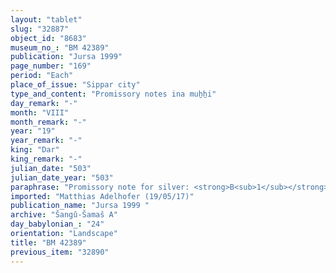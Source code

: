 ```yaml
---
layout: "tablet"
slug: "32887"
object_id: "8683"
museum_no_: "BM 42389"
publication: "Jursa 1999"
page_number: "169"
period: "Each"
place_of_issue: "Sippar city"
type_and_content: "Promissory notes ina muẖẖi"
day_remark: "-"
month: "VIII"
month_remark: "-"
year: "19"
year_remark: "-"
king: "Dar"
king_remark: "-"
julian_date: "503"
julian_date_year: "503"
paraphrase: "Promissory note for silver: <strong>B<sub>1</sub></strong>&nbsp;and <strong><sup>f</sup>B<sub>2</sub></strong> owe <strong>A</strong> 33 &frac12; shekels of stamped silver for trading (<em>&scaron;a nadāni u mahāri</em>). They are to pay this sum in Ayyār (II) plus interest. Standard clauses excluding earlier promissory notes, stating the responsibility of one for the other and the obligation of payment of whoever is available follow. 6 witnesses and the scribe: Ea-udammiq/Iqī&scaron;a-Marduk//&Scaron;ang&ucirc;-&Scaron;ama&scaron;.<br /> &nbsp;<br /> <strong>A</strong>&nbsp;= Guzānu/nab&ucirc;-&scaron;umu-ukīn//&Scaron;a-nā&scaron;i&scaron;u; <strong>B<sub>1</sub></strong>&nbsp;= Nidintu-Marduk/&Scaron;ama&scaron;-&scaron;umu-lī&scaron;ir//Ileˀˀi-Marduk; <strong><sup>f</sup>B<sub>2</sub></strong> = Inbāya, mother of <strong>B<sub>1</sub></strong><br /> &nbsp;"
imported: "Matthias Adelhofer (19/05/17)"
publication_name: "Jursa 1999 "
archive: "Šangû-Šamaš A"
day_babylonian_: "24"
orientation: "Landscape"
title: "BM 42389"
previous_item: "32890"
---
```

